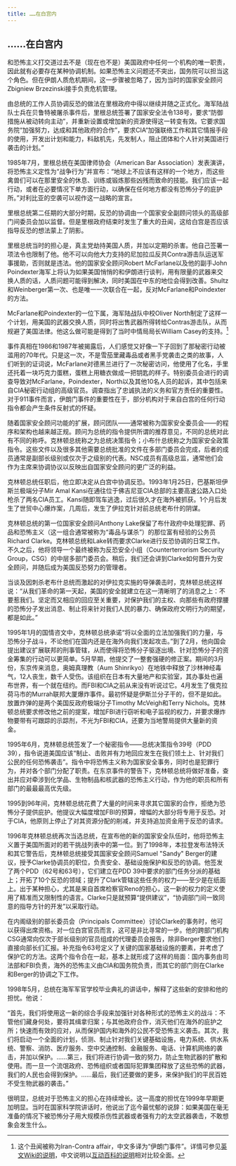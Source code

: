 ```yaml
---
title: ……在白宫内
---
```


## ……在白宫内

和恐怖主义打交道过去不是（现在也不是）美国政府中任何一个机构的唯一职责，因此就有必要存在某种协调机制。如果恐怖主义问题还不突出，国务院可以担当这个角色。但在伊朗人质危机期间，这一步骤被忽略了，因为当时的国家安全顾问Zbigniew Brzezinski接手负责危机管理。

由总统的工作人员协调反恐的做法在里根政府中得以继续并随之正式化。海军陆战队士兵在贝鲁特被屠杀事件后，里根总统签署了国家安全法令138号，要求“防御措施从被动转向主动”，并重新设置或增加新的资源使得这一转变有效。它要求国务院“加强努力，达成和其他政府的合作”，要求CIA“加强联络工作和其它情报手段的使用，开发出计划和能力，料敌机先，先发制人，阻止团体和个人针对美国进行袭击的计划。”

1985年7月，里根总统在美国律师协会（American Bar Association）发表演讲，将恐怖主义定性为“战争行为”并宣布：“地球上不应该有这样的一个地方，而这些禽兽们可以在那里安全的休息、训练或锻炼那些凶残而致命的技能。我们应该一起行动，或者在必要情况下单方面行动，以确保在任何地方都没有恐怖分子的庇护所。”对利比亚的空袭可以视作这一战略的宣言。

里根总统第二任期的大部分时期，反恐的协调由一个国家安全副顾问领头的高级部门间委员会加以监督。但是里根政府结束时发生了重大的丑闻，这给白宫是否应该指导反恐的想法蒙上了阴影。

里根总统当时的担心是，真主党劫持美国人质，并加以定期的杀害。他自己签署一项法令也限制了他。他不可以向他大力支持的尼加拉瓜反共Contra游击队运送军事援助，否则就是违法。他的国家安全顾问Robert McFarlane以及他的副手John Poindexter海军上将认为如果美国悄悄的和伊朗进行谈判，用有限量的武器来交换人质的话，人质问题可能得到解决，同时美国在中东的地位会得到改善。Shultz和Weinberger第一次、也是唯一一次联合在一起，反对McFarlane和Poindexter的方法。

McFarlane和Poindexter的一位下属，海军陆战队中校Oliver North制定了这样一个计划，用美国的武器交换人质，同时将出售武器所得转给Contras游击队，从而规避了美国法律。他这么做可能是得到了当时中情局局长William Casey的支持。[^1]

[^1]: 这个丑闻被称为Iran-Contra affair，中文多译为“伊朗门事件”。详情可参见[英文Wiki的说明](http://en.wikipedia.org/wiki/Iran-Contra_affair)，中文说明以[互动百科的说明](http://www.hudong.com/wiki/%E4%BC%8A%E6%9C%97%E9%97%A8)相对比较全面。

事件真相在1986和1987年被揭露后，人们感觉又好像一下子回到了那秘密行动被滥用的70年代。只是这一次，不是雪茄里藏毒品或者黑手党袭击之类的故事，人们听到的证词说，McFarlane对德黑兰进行了一次秘密访问，他使用了化名，手里还托着一块巧克力蛋糕，蛋糕上用糖衣做成一把钥匙的样子。特别委员会进行的调查导致对McFarlane，Poindexter，North以及其他10名人员的起诉，其中包括来自CIA秘密行动组的高级官员。调查指出了忠诚执法的义务和官方责任的重要性。对于911事件而言，伊朗门事件的重要性在于，部分机构对于来自白宫的任何行动指令都会产生条件反射式的怀疑。

随着国家安全顾问功能的扩展，顾问团队——通常被称为国家安全委员会——的程序和架构也越来越正规。顾问为总统的指令提供所谓的推荐意见，不同的总统对此有不同的称呼。克林顿总统称之为总统决策指令；小布什总统称之为国家安全政策指令。这些文件以及很多其他需要总统批准的文件在多部门委员会完成，后者的成员通常是副部长级别或仅次于之级别的代表。NSC成员有高级总监，通常他们会作为主席来协调协议以反映出自国家安全顾问的更广泛的利益。

克林顿总统任职后，他立即决定从白宫中协调反恐。1993年1月25日，巴基斯坦伊斯兰极端分子Mir Amal Kansi在通往位于佛吉尼亚CIA总部的主要高速公路入口处枪杀了两名CIA员工。Kansi随即驾车逃逸，过后很久才在海外被抓获。1个月后发生了世贸中心爆炸案，几周后，发生了伊拉克针对前总统老布什的阴谋。

克林顿总统的第一位国家安全顾问Anthony Lake保留了布什政府中处理犯罪、药品和恐怖主义（这一组合通常被称为“毒品与谋杀”）的那位富有经验的公务员Richard Clarke。克林顿总统和Lake转而要求Clarke进行反恐协调的日常工作。不久之后，他将领导一个最终被称为反恐安全小组（Counterterrorism Security Group，CSG）的中层多部门委员会。稍后，我们还会讲到Clarke如何晋升为安全顾问，并随后成为美国反恐努力的管理者。

当谈及因刺杀老布什总统而激起的对伊拉克实施的导弹袭击时，克林顿总统这样说：“从我们革命的第一天起，美国的安全就建立在这一清晰明了的消息之上：不要惹我们。坚定而又相应的回应至关重要，对保护我们的主权、向那些有政府撑腰的恐怖分子发出消息、制止将来针对我们人民的暴力、确保政府文明行为的期望，都是如此。”

1995年1月的国情咨文中，克林顿总统承诺“将以全面的立法加强我们的力量，与恐怖分子战斗，不论他们在国内还是在海外向我们发起攻击。”到了2月，他向国会提出建议扩展联邦的刑事管辖，从而使得将恐怖分子驱逐出境、针对恐怖分子的资金筹集的行动可以更简单。5月早期，他提交了一整套强硬的修正案。期间的3月份，东京传来消息，奥姆真理教（Aum Shinrikyo）在地铁中释放了沙林神经毒气，12人丧生，数千人受伤。该组织在日本有大量地产和实验室，其办事处也遍布世界，有一个就在纽约。而FBI和CIA之前从来没有听说过它。4月发生了俄克拉荷马市的Murrah联邦大厦爆炸事件。最初怀疑是伊斯兰分子干的，但不是如此。放置炸弹的是两个美国反政府极端分子Timothy McVeigh和Terry Nichols。克林顿总统要求修改他之前的提案，增加FBI进行窃听和电子监视的权力，并要求爆炸物要带有可跟踪的示踪剂，不光为FBI和CIA，还要为当地警局提供大量新的资金。

1995年6月，克林顿总统签发了一个秘密指令——总统决策指令39号（PDD 39），指令说道美国应该“制止、击败并有力地回应发生在我们领土上、针对我们公民的任何恐怖袭击”。指令中将恐怖主义称为国家安全事务，同时也是犯罪行为，并对各个部门分配了职责。在东京事件的警告下，克林顿总统将做好准备，查出并应对牵涉到化学品、生物制品和核武器的恐怖主义行动，作为他的职员和所有部门的最最最高优先级。

1995到96年间，克林顿总统花费了大量的时间来寻求其它国家的合作，拒绝为恐怖分子提供庇护。他提议大幅度增加FBI的预算，增幅的大部分将专用于反恐。对于CIA，他原则上停止了对其资源分配的削减，并支持追加资金用于反恐的请求。

1996年克林顿总统再次当选总统，在宣布他的新的国家安全队伍时，他将恐怖主义置于美国所面对的若干挑战列表中的第一位。到了1998年，本拉登发布法特沃和其它警告后，克林顿总统接受其国家安全顾问Samuel "Sandy" Berger的建议，授予Clarke协调员的职位，负责安全、基础设施保护和反恐的协调。他签发了两个PDD（62号和63号），它们建立在PDD 39中要求的部门任务分派的基础上；开拓了10个反恐的领域；提升了Clark管辖这些任务的权力——至少是在纸面上。出于某种担心，尤其是来自首席检察官Reno的担心，这一新的权力的定义使用了精准而又限制性的语言。Clarke只是就预算“提供建议”，“协调部门间一致同意的指导方针的开发”以采取行动。

在内阁级别的部长委员会（Principals Committee）讨论Clarke的事务时，他可以获得出席资格。对一位白宫官员而言，这可是非比寻常的一步。他的跨部门机构CSG通常向仅次于部长级别的官员组成的代理委员会报告，除非Berger要求他们直接向部长们汇报。补充指令63号定义了关键的国家基础设施的要素，并考虑了保护它的方法。这两个指令合在一起，基本上就形成了这样的局面：国内事务由司法部和FBI负责，海外的恐怖主义由CIA和国务院负责，而其它的部门则在Clarke和Berger的协调之下工作。

1998年5月，总统在海军军官学校毕业典礼的讲话中，解释了这些新的安排和他的担忧。他说：

“首先，我们将使用这一新的综合手段来加强针对各种形式的恐怖主义的战斗：不管他们藏身何处，要将其缉拿归案；与其他政府合作，消灭他们在海外的庇护之所；快速而有效的应对，从而保护国内和海外的公民不受恐怖主义袭击。其次，我们将启动一个全面的计划，侦测、制止针对我们关键基础设施，电力系统、供水系统、警察、消防、医疗服务、空中交通控制、金融服务、电话、计算机网络的袭击，并加以保护。……第三，我们将进行协调一致的努力，防止生物武器的扩散和使用。而一旦一个流氓政府、恐怖组织或者国际犯罪集团释放了这些恐怖的武器，我们的人民也会得到保护。……最后，我们还要做的更多，来保护我们的平民百姓不受生物武器的袭击。”

很明显，总统对于恐怖主义的担心在持续增长。这一高度的担忧在1999年早期更加明显。当时在国家科学院讲话时，他说出了迄今最忧郁的说辞：如果美国在毫无准备的情况下被恐怖分子用大规模杀伤性武器或者强有力的太空武器袭击，不敢想象会发生什么。